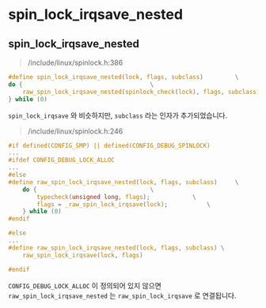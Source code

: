 # spin\_lock\_irqsave\_nested

## spin\_lock\_irqsave\_nested

> /include/linux/spinlock.h:386

```c
#define spin_lock_irqsave_nested(lock, flags, subclass)			\
do {									\
	raw_spin_lock_irqsave_nested(spinlock_check(lock), flags, subclass); \
} while (0)
```

`spin_lock_irqsave` 와 비슷하지만, `subclass` 라는 인자가 추가되었습니다.

> /include/linux/spinlock.h:246

```c
#if defined(CONFIG_SMP) || defined(CONFIG_DEBUG_SPINLOCK)
...
#ifdef CONFIG_DEBUG_LOCK_ALLOC
...
#else
#define raw_spin_lock_irqsave_nested(lock, flags, subclass)		\
	do {								\
		typecheck(unsigned long, flags);			\
		flags = _raw_spin_lock_irqsave(lock);			\
	} while (0)
#endif

#else
...
#define raw_spin_lock_irqsave_nested(lock, flags, subclass)	\
	raw_spin_lock_irqsave(lock, flags)

#endif

```

`CONFIG_DEBUG_LOCK_ALLOC` 이 정의되어 있지 않으면 `raw_spin_lock_irqsave_nested` 는 `raw_spin_lock_irqsave` 로 연결됩니다.


